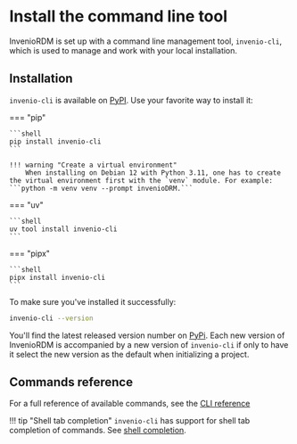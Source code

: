 # Install the command line tool

InvenioRDM is set up with a command line management tool, `invenio-cli`, which is used to manage and work with your local installation.

## Installation

`invenio-cli` is available on [PyPI](https://pypi.org/project/invenio-cli/). Use your favorite way to install it:

=== "pip"

    ```shell
    pip install invenio-cli
    ```

    !!! warning "Create a virtual environment"
        When installing on Debian 12 with Python 3.11, one has to create the virtual environment first with the `venv` module. For example: ```python -m venv venv --prompt invenioDRM.```

=== "uv"

    ```shell
    uv tool install invenio-cli
    ```

=== "pipx"

    ```shell
    pipx install invenio-cli
    ```

To make sure you've installed it successfully:

```bash
invenio-cli --version
```

You'll find the latest released version number on [PyPi](https://pypi.org/project/invenio-cli/). Each new version of InvenioRDM is accompanied by a new version of `invenio-cli` if only to have it select the new version as the default when initializing a project.

## Commands reference

For a full reference of available commands, see the [CLI reference](../reference/cli.md)


!!! tip "Shell tab completion"
     `invenio-cli` has support for shell tab completion of commands. See [shell completion](../reference/cli.md#shell-completion).
